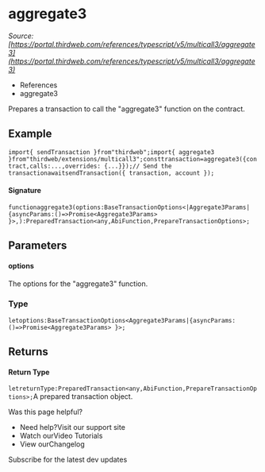 # aggregate3

*Source: [https://portal.thirdweb.com/references/typescript/v5/multicall3/aggregate3](https://portal.thirdweb.com/references/typescript/v5/multicall3/aggregate3)*

* References
* aggregate3

Prepares a transaction to call the "aggregate3" function on the contract.

## Example

`import{ sendTransaction }from"thirdweb";import{ aggregate3 }from"thirdweb/extensions/multicall3";consttransaction=aggregate3({contract,calls:...,overrides: {...}});// Send the transactionawaitsendTransaction({ transaction, account });`
#### Signature

`functionaggregate3(options:BaseTransactionOptions<|Aggregate3Params|{asyncParams:()=>Promise<Aggregate3Params> }>,):PreparedTransaction<any,AbiFunction,PrepareTransactionOptions>;`
## Parameters

#### options

The options for the "aggregate3" function.

### Type

`letoptions:BaseTransactionOptions<Aggregate3Params|{asyncParams:()=>Promise<Aggregate3Params> }>;`
## Returns

#### Return Type

`letreturnType:PreparedTransaction<any,AbiFunction,PrepareTransactionOptions>;`A prepared transaction object.

Was this page helpful?

* Need help?Visit our support site
* Watch ourVideo Tutorials
* View ourChangelog

Subscribe for the latest dev updates

